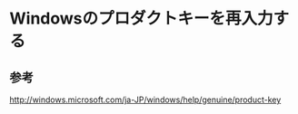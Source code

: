 ﻿# Windowsのプロダクトキーを再入力する

## 参考
http://windows.microsoft.com/ja-JP/windows/help/genuine/product-key
